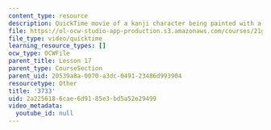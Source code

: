 ```yaml
---
content_type: resource
description: QuickTime movie of a kanji character being painted with a brush.
file: https://ol-ocw-studio-app-production.s3.amazonaws.com/courses/21g-504-japanese-iv-spring-2009/2a2256186cae6d9185e3bd5a52e29499_3733.mov
file_type: video/quicktime
learning_resource_types: []
ocw_type: OCWFile
parent_title: Lesson 17
parent_type: CourseSection
parent_uid: 20539a8a-0070-a3dc-0491-23486d993904
resourcetype: Other
title: '3733'
uid: 2a225618-6cae-6d91-85e3-bd5a52e29499
video_metadata:
  youtube_id: null
---
```

